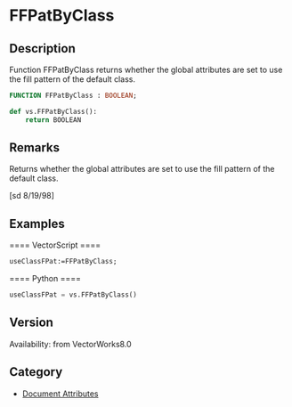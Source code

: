 # FFPatByClass

## Description
Function FFPatByClass returns whether the global attributes are set to use the fill pattern of the default class.

```pascal
FUNCTION FFPatByClass : BOOLEAN;
```

```python
def vs.FFPatByClass():
    return BOOLEAN
```

## Remarks
Returns whether the global attributes are set to use the fill pattern of the default class.

[sd 8/19/98]

## Examples
==== VectorScript ====
```pascal
useClassFPat:=FFPatByClass;
```
==== Python ====
```python
useClassFPat = vs.FFPatByClass()
```

## Version
Availability: from VectorWorks8.0

## Category
* [Document Attributes](../Categories/Document%20Attributes.md)
